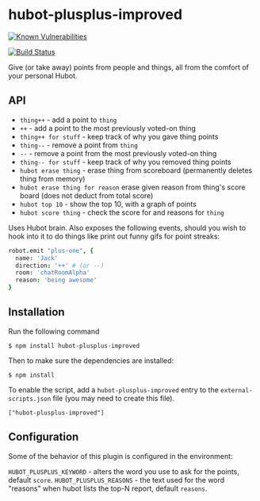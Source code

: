hubot-plusplus-improved
==============

[![Known Vulnerabilities](https://snyk.io//test/github/Mutmatt/hubot-plusplus-improved/badge.svg?targetFile=package.json)](https://snyk.io//test/github/Mutmatt/hubot-plusplus-improved?targetFile=package.json)

[![Build Status](https://travis-ci.org/MutMatt/hubot-plusplus-improved.png?branch=master)](https://travis-ci.org/MutMatt/hubot-plusplus-improved)

Give (or take away) points from people and things, all from the comfort of your
personal Hubot.

API
---

* `thing++` - add a point to `thing`
* `++` - add a point to the most previously voted-on thing
* `thing++ for stuff` - keep track of why you gave thing points
* `thing--` - remove a point from `thing`
* `--` - remove a point from the most previously voted-on thing
* `thing-- for stuff` - keep track of why you removed thing points
* `hubot erase thing` - erase thing from scoreboard (permanently deletes thing from memory)
* `hubot erase thing for reason` erase given reason from thing's score board (does not deduct from total score)
* `hubot top 10` - show the top 10, with a graph of points
* `hubot score thing` - check the score for and reasons for `thing`

Uses Hubot brain. Also exposes the following events, should you wish to hook
into it to do things like print out funny gifs for point streaks:

```coffeescript
robot.emit "plus-one", {
  name: 'Jack'
  direction: '++' # (or --)
  room: 'chatRoomAlpha'
  reason: 'being awesome'
}
```

## Installation

Run the following command 

    $ npm install hubot-plusplus-improved

Then to make sure the dependencies are installed:

    $ npm install

To enable the script, add a `hubot-plusplus-improved` entry to the `external-scripts.json`
file (you may need to create this file).

    ["hubot-plusplus-improved"]

## Configuration

Some of the behavior of this plugin is configured in the environment:

`HUBOT_PLUSPLUS_KEYWORD` - alters the word you use to ask for the points, default `score`.
`HUBOT_PLUSPLUS_REASONS` - the text used for the word "reasons" when hubot lists the top-N report, default `reasons`.

